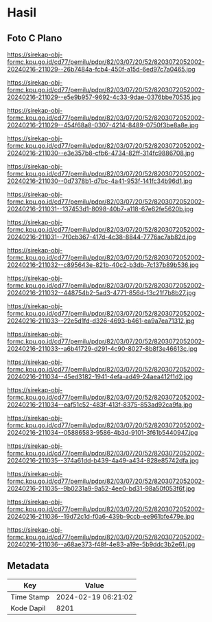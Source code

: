 # Hasil

## Foto C Plano

https://sirekap-obj-formc.kpu.go.id/cd77/pemilu/pdpr/82/03/07/20/52/8203072052002-20240216-211029--26b7484a-fcb4-450f-a15d-6ed97c7a0465.jpg

https://sirekap-obj-formc.kpu.go.id/cd77/pemilu/pdpr/82/03/07/20/52/8203072052002-20240216-211029--e5e9b957-9692-4c33-9dae-0376bbe70535.jpg

https://sirekap-obj-formc.kpu.go.id/cd77/pemilu/pdpr/82/03/07/20/52/8203072052002-20240216-211029--454f68a8-0307-4214-8489-0750f3be8a8e.jpg

https://sirekap-obj-formc.kpu.go.id/cd77/pemilu/pdpr/82/03/07/20/52/8203072052002-20240216-211030--e3e357b8-cfb6-4734-82ff-314fc9886708.jpg

https://sirekap-obj-formc.kpu.go.id/cd77/pemilu/pdpr/82/03/07/20/52/8203072052002-20240216-211030--0d7378b1-d7bc-4a41-953f-141fc34b96d1.jpg

https://sirekap-obj-formc.kpu.go.id/cd77/pemilu/pdpr/82/03/07/20/52/8203072052002-20240216-211031--137453d1-8098-40b7-a118-67e62fe5620b.jpg

https://sirekap-obj-formc.kpu.go.id/cd77/pemilu/pdpr/82/03/07/20/52/8203072052002-20240216-211031--7f0cb367-417d-4c38-8844-7776ac7ab82d.jpg

https://sirekap-obj-formc.kpu.go.id/cd77/pemilu/pdpr/82/03/07/20/52/8203072052002-20240216-211032--c895643e-821b-40c2-b3db-7c137b89b536.jpg

https://sirekap-obj-formc.kpu.go.id/cd77/pemilu/pdpr/82/03/07/20/52/8203072052002-20240216-211032--448754b2-5ad3-4771-856d-13c21f7b8b27.jpg

https://sirekap-obj-formc.kpu.go.id/cd77/pemilu/pdpr/82/03/07/20/52/8203072052002-20240216-211033--22e5d1fd-d326-4693-b461-ea9a7ea71312.jpg

https://sirekap-obj-formc.kpu.go.id/cd77/pemilu/pdpr/82/03/07/20/52/8203072052002-20240216-211033--a6b41729-d291-4c90-8027-8b8f3e46613c.jpg

https://sirekap-obj-formc.kpu.go.id/cd77/pemilu/pdpr/82/03/07/20/52/8203072052002-20240216-211034--45ed3182-1941-4efa-ad49-24aea412f1d2.jpg

https://sirekap-obj-formc.kpu.go.id/cd77/pemilu/pdpr/82/03/07/20/52/8203072052002-20240216-211034--eaf51c52-483f-413f-8375-853ad92ca9fa.jpg

https://sirekap-obj-formc.kpu.go.id/cd77/pemilu/pdpr/82/03/07/20/52/8203072052002-20240216-211034--05886583-9586-4b3d-9101-3f61b5440947.jpg

https://sirekap-obj-formc.kpu.go.id/cd77/pemilu/pdpr/82/03/07/20/52/8203072052002-20240216-211035--374a61dd-b439-4a49-a434-828e85742dfa.jpg

https://sirekap-obj-formc.kpu.go.id/cd77/pemilu/pdpr/82/03/07/20/52/8203072052002-20240216-211035--9b0231a9-9a52-4ee0-bd31-98a50f053f6f.jpg

https://sirekap-obj-formc.kpu.go.id/cd77/pemilu/pdpr/82/03/07/20/52/8203072052002-20240216-211036--19d72c1d-f0a6-439b-9ccb-ee961bfe479e.jpg

https://sirekap-obj-formc.kpu.go.id/cd77/pemilu/pdpr/82/03/07/20/52/8203072052002-20240216-211036--a68ae373-f48f-4e83-a19e-5b9ddc3b2e61.jpg


## Metadata

| Key        | Value               |
| ---------- | ------------------- |
| Time Stamp | 2024-02-19 06:21:02 |
| Kode Dapil | 8201                |



